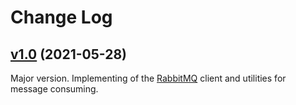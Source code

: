 # Change Log

## [v1.0](https://github.com/thewizardplusplus/go-rabbitmq-utils/tree/v1.0) (2021-05-28)

Major version. Implementing of the [RabbitMQ](https://www.rabbitmq.com/) client and utilities for message consuming.
